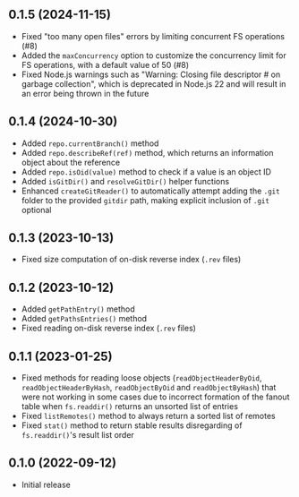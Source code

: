 ## 0.1.5 (2024-11-15)

- Fixed "too many open files" errors by limiting concurrent FS operations (#8)
- Added the `maxConcurrency` option to customize the concurrency limit for FS operations, with a default value of 50 (#8)
- Fixed Node.js warnings such as "Warning: Closing file descriptor # on garbage collection", which is deprecated in Node.js 22 and will result in an error being thrown in the future

## 0.1.4 (2024-10-30)

- Added `repo.currentBranch()` method
- Added `repo.describeRef(ref)` method, which returns an information object about the reference
- Added `repo.isOid(value)` method to check if a value is an object ID
- Added `isGitDir()` and `resolveGitDir()` helper functions
- Enhanced `createGitReader()` to automatically attempt adding the `.git` folder to the provided `gitdir` path, making explicit inclusion of `.git` optional

## 0.1.3 (2023-10-13)

- Fixed size computation of on-disk reverse index (`.rev` files)

## 0.1.2 (2023-10-12)

- Added `getPathEntry()` method
- Added `getPathsEntries()` method
- Fixed reading on-disk reverse index (`.rev` files)

## 0.1.1 (2023-01-25)

- Fixed methods for reading loose objects (`readObjectHeaderByOid`, `readObjectHeaderByHash`, `readObjectByOid`
  and `readObjectByHash`) that were not working in some cases due to incorrect formation of the fanout table when `fs.readdir()` returns an unsorted list of entries
- Fixed `listRemotes()` method to always return a sorted list of remotes
- Fixed `stat()` method to return stable results disregarding of `fs.readdir()`'s result list order

## 0.1.0 (2022-09-12)

- Initial release
